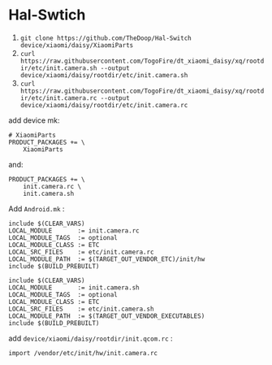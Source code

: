 # Hal-Swtich
1. `git clone https://github.com/TheDoop/Hal-Switch device/xiaomi/daisy/XiaomiParts`
2. `curl https://raw.githubusercontent.com/TogoFire/dt_xiaomi_daisy/xq/rootdir/etc/init.camera.sh --output device/xiaomi/daisy/rootdir/etc/init.camera.sh`
3. `curl https://raw.githubusercontent.com/TogoFire/dt_xiaomi_daisy/xq/rootdir/etc/init.camera.rc --output device/xiaomi/daisy/rootdir/etc/init.camera.rc`

add device mk:
```
# XiaomiParts
PRODUCT_PACKAGES += \
    XiaomiParts
```
and:
```
PRODUCT_PACKAGES += \
    init.camera.rc \
    init.camera.sh
```

Add `Android.mk` :
```
include $(CLEAR_VARS)
LOCAL_MODULE       := init.camera.rc
LOCAL_MODULE_TAGS  := optional
LOCAL_MODULE_CLASS := ETC
LOCAL_SRC_FILES    := etc/init.camera.rc
LOCAL_MODULE_PATH  := $(TARGET_OUT_VENDOR_ETC)/init/hw
include $(BUILD_PREBUILT)

include $(CLEAR_VARS)
LOCAL_MODULE       := init.camera.sh
LOCAL_MODULE_TAGS  := optional
LOCAL_MODULE_CLASS := ETC
LOCAL_SRC_FILES    := etc/init.camera.sh
LOCAL_MODULE_PATH  := $(TARGET_OUT_VENDOR_EXECUTABLES)
include $(BUILD_PREBUILT)
```
add `device/xiaomi/daisy/rootdir/init.qcom.rc` :
```
import /vendor/etc/init/hw/init.camera.rc
```
